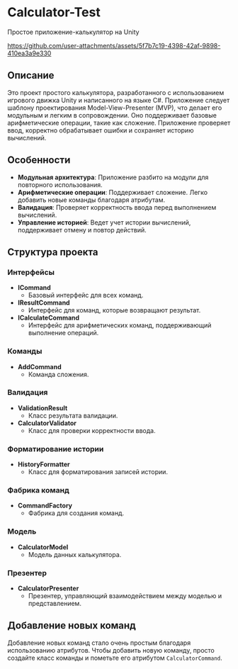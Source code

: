 # Calculator-Test

Простое приложение-калькулятор на Unity

https://github.com/user-attachments/assets/5f7b7c19-4398-42af-9898-410ea3a9e330

## Описание

Это проект простого калькулятора, разработанного с использованием игрового движка Unity и написанного на языке C#. Приложение следует шаблону проектирования Model-View-Presenter (MVP), что делает его модульным и легким в сопровождении. Оно поддерживает базовые арифметические операции, такие как сложение. Приложение проверяет ввод, корректно обрабатывает ошибки и сохраняет историю вычислений.

## Особенности

- **Модульная архитектура**: Приложение разбито на модули для повторного использования.
- **Арифметические операции**: Поддерживает сложение. Легко добавить новые команды благодаря атрибутам.
- **Валидация**: Проверяет корректность ввода перед выполнением вычислений.
- **Управление историей**: Ведет учет истории вычислений, поддерживает отмену и повтор действий.

## Структура проекта

### Интерфейсы

- **ICommand**
  - Базовый интерфейс для всех команд.
- **IResultCommand<out TResult>**
  - Интерфейс для команд, которые возвращают результат.
- **ICalculateCommand**
  - Интерфейс для арифметических команд, поддерживающий выполнение операций.

### Команды

- **AddCommand**
  - Команда сложения.

### Валидация

- **ValidationResult**
  - Класс результата валидации.
- **CalculatorValidator**
  - Класс для проверки корректности ввода.

### Форматирование истории

- **HistoryFormatter**
  - Класс для форматирования записей истории.

### Фабрика команд

- **CommandFactory**
  - Фабрика для создания команд.

### Модель

- **CalculatorModel**
  - Модель данных калькулятора.

### Презентер

- **CalculatorPresenter**
  - Презентер, управляющий взаимодействием между моделью и представлением.

## Добавление новых команд

Добавление новых команд стало очень простым благодаря использованию атрибутов. Чтобы добавить новую команду, просто создайте класс команды и пометьте его атрибутом `CalculatorCommand`. 
